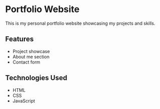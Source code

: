 # Portfolio Website

This is my personal portfolio website showcasing my projects and skills.

## Features

- Project showcase
- About me section
- Contact form

## Technologies Used

- HTML
- CSS
- JavaScript
